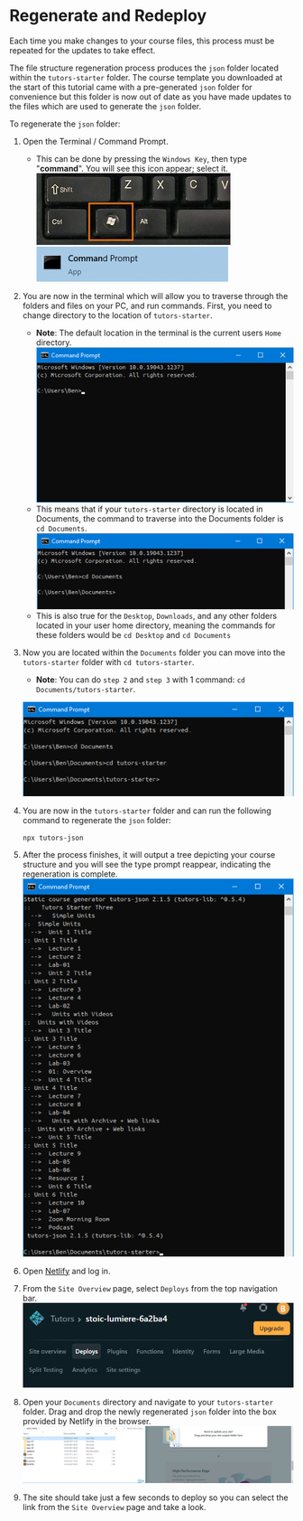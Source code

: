 # Regenerate and Redeploy

Each time you make changes to your course files, this process must be repeated for the updates to take effect.

The file structure regeneration process produces the `json` folder located within the `tutors-starter` folder. The course template you downloaded at the start of this tutorial came with a  pre-generated `json` folder for convenience but this folder is now out of date as you have made updates to the files which are used to generate the `json` folder.

To regenerate the `json` folder:

1. Open the Terminal / Command Prompt.
    - This can be done by pressing the `Windows Key`, then type "**command**". You will see this icon appear; select it.
    ![The Windows Key](img/windows-keyboard.jpg)
    ![terminal Icon](img/cmdic.png)

2. You are now in the terminal which will allow you to traverse through the folders and files on your PC, and run commands. First, you need to change directory to the location of `tutors-starter`.
    - **Note**: The default location in the terminal is the current users `Home` directory. 
    ![Terminal](img/cmd.png)
    - This means that if your `tutors-starter` directory is located in Documents, the command to traverse into the Documents folder is `cd Documents`.
    ![Changed Directory](img/cmd2.png)
    - This is also true for the `Desktop`, `Downloads`, and any other folders located in your user home directory, meaning the commands for these folders would be `cd Desktop` and `cd Documents`

3. Now you are located within the `Documents` folder you can move into the `tutors-starter` folder with `cd tutors-starter`.
    - **Note**: You can do `step 2` and `step 3` with 1 command: `cd Documents/tutors-starter`.

    ![Changed to Tutors Directory](img/cmd3.png)

4. You are now in the `tutors-starter` folder and can run the following command to regenerate the `json` folder:
    ~~~
    npx tutors-json
    ~~~

5. After the process finishes, it will output a tree depicting your course structure and you will see the type prompt reappear, indicating the regeneration is complete.
    ![Output](img/cmd4.png)
    
6. Open [Netlify](https://netlify.com) and log in.

7. From the `Site Overview` page, select `Deploys` from the top navigation bar.
    ![Deploys](img/nav.png)

8. Open your `Documents` directory and navigate to your `tutors-starter` folder. Drag and drop the newly regenerated `json` folder into the box provided by Netlify in the browser.
    ![Drag](img/dnd.png)

9. The site should take just a few seconds to deploy so you can select the link from the `Site Overview` page and take a look.